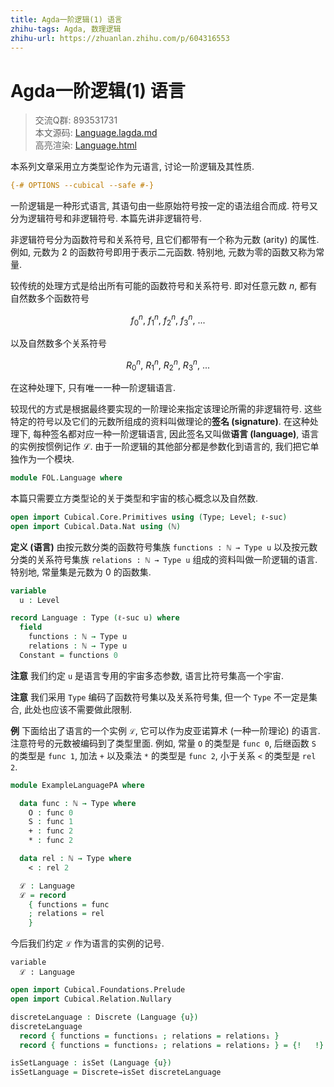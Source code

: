 ```yaml
---
title: Agda一阶逻辑(1) 语言
zhihu-tags: Agda, 数理逻辑
zhihu-url: https://zhuanlan.zhihu.com/p/604316553
---
```


# Agda一阶逻辑(1) 语言

> 交流Q群: 893531731  
> 本文源码: [Language.lagda.md](https://github.com/choukh/agda-flypitch/blob/main/src/FOL/Language.lagda.md)  
> 高亮渲染: [Language.html](https://choukh.github.io/agda-flypitch/FOL.Language.html)  

本系列文章采用立方类型论作为元语言, 讨论一阶逻辑及其性质.

```agda
{-# OPTIONS --cubical --safe #-}
```

一阶逻辑是一种形式语言, 其语句由一些原始符号按一定的语法组合而成. 符号又分为逻辑符号和非逻辑符号. 本篇先讲非逻辑符号.

非逻辑符号分为函数符号和关系符号, 且它们都带有一个称为元数 (arity) 的属性. 例如, 元数为 2 的函数符号即用于表示二元函数. 特别地, 元数为零的函数又称为常量.

较传统的处理方式是给出所有可能的函数符号和关系符号. 即对任意元数 $n$, 都有自然数多个函数符号

$$f^n_0,\ f^n_1,\ f^n_2,\ f^n_3,\ ...$$

以及自然数多个关系符号

$$R^n_0,\ R^n_1,\ R^n_2,\ R^n_3,\ ...$$

在这种处理下, 只有唯一一种一阶逻辑语言.

较现代的方式是根据最终要实现的一阶理论来指定该理论所需的非逻辑符号. 这些特定的符号以及它们的元数所组成的资料叫做理论的**签名 (signature)**. 在这种处理下, 每种签名都对应一种一阶逻辑语言, 因此签名又叫做**语言 (language)**, 语言的实例按惯例记作 ℒ. 由于一阶逻辑的其他部分都是参数化到语言的, 我们把它单独作为一个模块.

```agda
module FOL.Language where
```

本篇只需要立方类型论的关于类型和宇宙的核心概念以及自然数.

```agda
open import Cubical.Core.Primitives using (Type; Level; ℓ-suc)
open import Cubical.Data.Nat using (ℕ)
```

**定义 (语言)** 由按元数分类的函数符号集族 `functions : ℕ → Type u` 以及按元数分类的关系符号集族 `relations : ℕ → Type u` 组成的资料叫做一阶逻辑的语言. 特别地, 常量集是元数为 0 的函数集.

```agda
variable
  u : Level

record Language : Type (ℓ-suc u) where
  field
    functions : ℕ → Type u
    relations : ℕ → Type u
  Constant = functions 0
```

**注意** 我们约定 `u` 是语言专用的宇宙多态参数, 语言比符号集高一个宇宙.

**注意** 我们采用 `Type` 编码了函数符号集以及关系符号集, 但一个 `Type` 不一定是集合, 此处也应该不需要做此限制. <!-- TODO 目前看来是这样, 如果需要的话回头再加上 -->

**例** 下面给出了语言的一个实例 `ℒ`, 它可以作为皮亚诺算术 (一种一阶理论) 的语言. 注意符号的元数被编码到了类型里面. 例如, 常量 `O` 的类型是 `func 0`, 后继函数 `S` 的类型是 `func 1`, 加法 `+` 以及乘法 `*` 的类型是 `func 2`, 小于关系 `<` 的类型是 `rel 2`.

```agda
module ExampleLanguagePA where

  data func : ℕ → Type where
    O : func 0
    S : func 1
    + : func 2
    * : func 2

  data rel : ℕ → Type where
    < : rel 2

  ℒ : Language
  ℒ = record
    { functions = func
    ; relations = rel
    }
```

今后我们约定 `ℒ` 作为语言的实例的记号.

```
variable
  ℒ : Language
```

```agda
open import Cubical.Foundations.Prelude
open import Cubical.Relation.Nullary

discreteLanguage : Discrete (Language {u})
discreteLanguage
  record { functions = functions₁ ; relations = relations₁ }
  record { functions = functions₂ ; relations = relations₂ } = {!   !}

isSetLanguage : isSet (Language {u})
isSetLanguage = Discrete→isSet discreteLanguage
```
